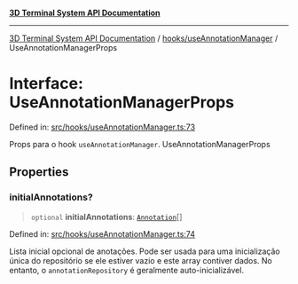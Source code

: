 [**3D Terminal System API Documentation**](../../../README.md)

***

[3D Terminal System API Documentation](../../../README.md) / [hooks/useAnnotationManager](../README-1.md) / UseAnnotationManagerProps

# Interface: UseAnnotationManagerProps

Defined in: [src/hooks/useAnnotationManager.ts:73](https://github.com/Dicommunitas/ThreeJS_Terminal_3D/blob/99a29fe17cab393c4120b6b5906a4ebb1fb3c239/src/hooks/useAnnotationManager.ts#L73)

Props para o hook `useAnnotationManager`.
 UseAnnotationManagerProps

## Properties

### initialAnnotations?

> `optional` **initialAnnotations**: [`Annotation`](../../../lib/types/interfaces/Annotation.md)[]

Defined in: [src/hooks/useAnnotationManager.ts:74](https://github.com/Dicommunitas/ThreeJS_Terminal_3D/blob/99a29fe17cab393c4120b6b5906a4ebb1fb3c239/src/hooks/useAnnotationManager.ts#L74)

Lista inicial opcional de anotações. Pode ser usada para uma
                                                 inicialização única do repositório se ele estiver vazio e este array contiver dados.
                                                 No entanto, o `annotationRepository` é geralmente auto-inicializável.
